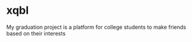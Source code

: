 # xqbl
My graduation project is a platform for college students to make friends based on their interests
